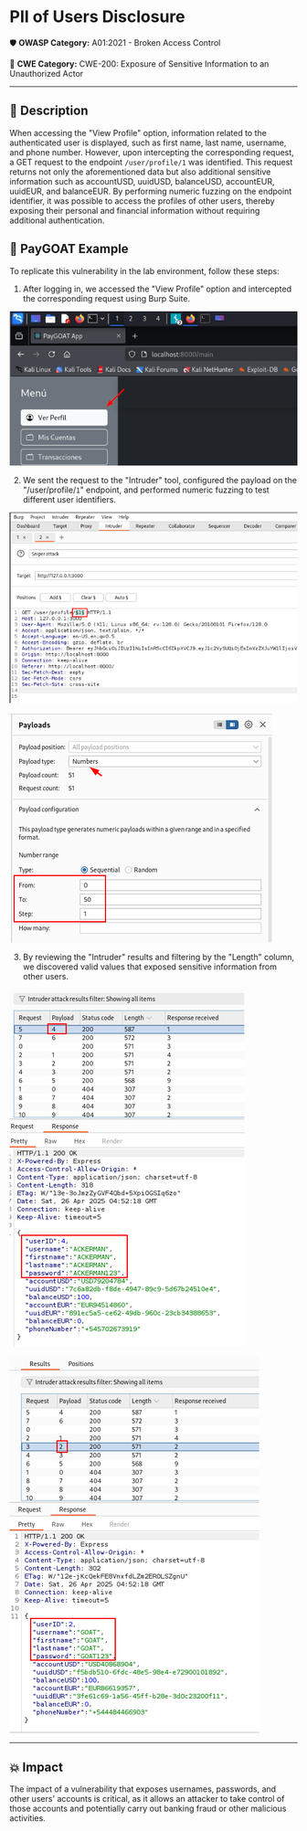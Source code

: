 # PII of Users Disclosure

🛡️ **OWASP Category:** A01:2021 - Broken Access Control  

🧩 **CWE Category:** CWE-200: Exposure of Sensitive Information to an Unauthorized Actor  

---

## 📝 Description

When accessing the "View Profile" option, information related to the authenticated user is displayed, such as first name, last name, username, and phone number. However, upon intercepting the corresponding request, a GET request to the endpoint `/user/profile/1` was identified. This request returns not only the aforementioned data but also additional sensitive information such as accountUSD, uuidUSD, balanceUSD, accountEUR, uuidEUR, and balanceEUR. By performing numeric fuzzing on the endpoint identifier, it was possible to access the profiles of other users, thereby exposing their personal and financial information without requiring additional authentication.


## 🐐 PayGOAT Example

To replicate this vulnerability in the lab environment, follow these steps:

1. After logging in, we accessed the "View Profile" option and intercepted the corresponding request using Burp Suite.

![idor1](img/PayGOAT-IDOR-Profil-01.png)

2. We sent the request to the "Intruder" tool, configured the payload on the "/user/profile/`1`" endpoint, and performed numeric fuzzing to test different user identifiers.

![idor2](img/PayGOAT-IDOR-Profil-02.png)

![idor3](img/PayGOAT-IDOR-Profil-05.png)

3. By reviewing the "Intruder" results and filtering by the "Length" column, we discovered valid values that exposed sensitive information from other users.

![idor4](img/PayGOAT-IDOR-Profil-03.png)

![idor5](img/PayGOAT-IDOR-Profil-04.png)

---
## 💥 Impact

The impact of a vulnerability that exposes usernames, passwords, and other users' accounts is critical, as it allows an attacker to take control of those accounts and potentially carry out banking fraud or other malicious activities.